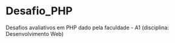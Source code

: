 # Desafio_PHP
 Desafios avaliativos em PHP dado pela faculdade - A1 (disciplina: Desenvolvimento Web) 
